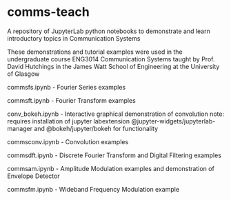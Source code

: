 # comms-teach
A repository of JupyterLab python notebooks to demonstrate and learn introductory topics in Communication Systems

These demonstrations and tutorial examples were used in the undergraduate course ENG3014 Communication Systems 
taught by Prof. David Hutchings in the James Watt School of Engineering at the University of Glasgow

commsfs.ipynb - Fourier Series examples

commsft.ipynb - Fourier Transform examples

conv_bokeh.ipynb - Interactive graphical demonstration of convolution
note: requires installation of jupyter labextension @jupyter-widgets/jupyterlab-manager and @bokeh/jupyter/bokeh for functionality

commsconv.ipynb - Convolution examples

commsdft.ipynb - Discrete Fourier Transform and Digital Filtering examples

commsam.ipynb - Amplitude Modulation examples and demonstration of Envelope Detector

commsfm.ipynb - Wideband Frequency Modulation example
